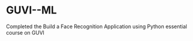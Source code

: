 # GUVI--ML
Completed the Build a Face Recognition Application using Python essential course on GUVI
